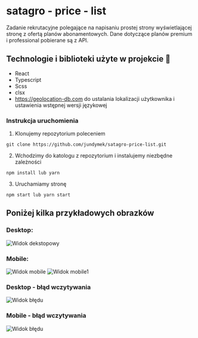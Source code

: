 # satagro - price - list

Zadanie rekrutacyjne polegające na napisaniu prostej strony wyświetlającej stronę z ofertą planów abonamentowych. Dane dotyczące planów premium i professional pobierane są z API.

## Technologie i biblioteki użyte w projekcie 🚀

- React
- Typescript
- Scss
- clsx
- https://geolocation-db.com do ustalania lokalizacji użytkownika i ustawienia wstępnej wersji językowej

### Instrukcja uruchomienia

1. Klonujemy repozytorium poleceniem

```
git clone https://github.com/jundymek/satagro-price-list.git
```

2. Wchodzimy do katologu z repozytorium i instalujemy niezbędne zależności

```
npm install lub yarn
```

3. Uruchamiamy stronę

```
npm start lub yarn start
```

## Poniżej kilka przykładowych obrazków

### Desktop:

![Widok dekstopowy](github-images/desktop1.png "Widok dekstopowy")

### Mobile:

![Widok mobile](github-images/mobile.png "Widok mobile")
![Widok mobile1](github-images/mobile1.png "Widok mobile")

### Desktop - błąd wczytywania

![Widok błędu](github-images/desktop-error.png "Widok błędu desktop")

### Mobile - błąd wczytywania

![Widok błędu](github-images/mobile-error.png "Widok błędu mobile")
